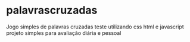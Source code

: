 # palavrascruzadas
Jogo simples de palavras cruzadas
teste utilizando css html e javascript projeto simples para avaliação diária e pessoal
